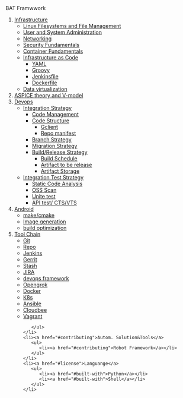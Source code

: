 
  <summary>BAT Framwwork</summary>
  <ol>
    <li>
      <a href="#about-the-project">Infrastructure</a>
      <ul>
        <li><a href="#built-with">Linux Filesystems and File Management</a></li>
        <li><a href="#built-with">User and System Administration</a></li> 
        <li><a href="#built-with">Networking</a></li> 
        <li><a href="#built-with">Security Fundamentals</a></li> 
        <li><a href="#built-with">Container Fundamentals</a></li> 
         <li><a href="#built-with">Infrastructure as Code</a>
            <ul><li><a href="#built-with">YAML</a></li>
            <li><a href="#built-with">Groovy</a></li>
            <li><a href="#built-with">Jenkinsfile</a></li>
            <li><a href="#built-with">Dockerfile</a></li>
            </ul>
         </li> 
         <li><a href="#built-with">Data virtualization</a></li> 
      </ul>
     <li>
      <a href="#getting-started">ASPICE  theory  and V-model </a>
    </li>   
     <li>
      <a href="#getting-started">Devops </a>
        <ul>
         <li><a href="#built-with">Integration Strategy</a>
           <ul>
              <li><a href="#built-with">Code Management</a></li>
              <li><a href="#built-with">Code Structure</a>
                 <ul>
                    <li><a href="#built-with">Gclient</a></li>
                  <li><a href="#built-with">Repo manifest</a> </li>
                 </ul>
              </li>     
              <li><a href="#built-with">Branch Strategy</a></li>
              <li><a href="#built-with">Migration Strategy</a></li>
              <li><a href="#built-with">Build/Release Strategy</a>
                 <ul>
                  <li><a href="#built-with">Build Schedule</a></li>
                  <li><a href="#built-with">Artifact to be release</a></li>
                  <li><a href="#built-with">Artifact Storage</a></li>
                 </ul>
              </li>
              </ul>
         </li>
           <li><a href="#built-with">Integration Test Strategy</a>
             <ul>
              <li><a href="#built-with">Static Code Analysis</a></li>
              <li><a href="#built-with">OSS Scan</a></li>
              <li><a href="#built-with">Unite test</a></li>
              <li><a href="#built-with">API test/ CTS/VTS</a></li>
          </ul>
          </li>
        </ul>
    </li>
    <li><a href="#usage">Android</a>
       <ul>
          <li><a href="#built-with">make/cmake </a></li>
          <li><a href="#built-with">Image generation </a></li>
          <li><a href="#built-with">build optimization </a></li>
       </ul>
    </li>
    <li><a href="#roadmap">Tool Chain</a>
       <ul>
          <li><a href="#built-with">Git</a></li>
          <li><a href="#built-with">Repo</a></li>
          <li><a href="#built-with">Jenkins</a></li>
          <li><a href="#built-with">Gerrit</a></li>
          <li><a href="#built-with">Stash</a></li>
          <li><a href="#built-with">JIRA</a></li>
          <li><a href="#built-with">devops framework</a></li>
          <li><a href="#built-with">Opengrok</a></li>
          <li><a href="#built-with">Docker</a></li>
          <li><a href="#built-with">K8s</a></li>
          <li><a href="#built-with">Ansible</a></li>
          <li><a href="#built-with">Cloudbee</a></li>
          <li><a href="#built-with">Vagrant</a></li>

       </ul>
    </li>
    <li><a href="#contributing">Autom. Solution&Tools</a>
       <ul>
          <li><a href="#contributing">Robot Framework</a></li>
       </ul>
    </li>
    <li><a href="#license">Languange</a>
       <ul>
          <li><a href="#built-with">Python</a></li>
          <li><a href="#built-with">Shell</a></li>
       </ul>
    </li>
   
  </ol>


  
